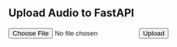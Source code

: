 <!DOCTYPE html>
<html lang="en">
<head>
  <meta charset="UTF-8">
  <title>Upload Audio</title>
  <style>
    ul{
      list-style: none;

    }
    li{
      padding: 10px;
      margin-top: 5px;
    }
    li.response{
      background-color: aqua;
      color: black;
      font-weight: bold;

    }
    li.input{
      background-color: lightgray;
      color: black;
      font-weight: bold;
      text-align: right;
    } 
  </style>
  <script src="https://js.puter.com/v2/"></script>

</head>
<body>
  <script>
    let puterRes = puter.ai.chat("Explain AI like I'm five!").then(puter.print);
    document.write(puterRes);
  </script>
  <h2>Upload Audio to FastAPI</h2>
  
  <!-- Select an audio file -->
  <input type="file" id="audioInput" accept="audio/*">
  <button id="uploadBtn">Upload</button>
  <div></div>
  <ul id="chat"></ul>

  <script>
    async function uploadAudio(file) {
      const formData = new FormData();
      formData.append("file", file);

      const response = await fetch("https://mc9l4nsk-8000.brs.devtunnels.ms/", {
        method: "POST",
        body: formData
      })
      .then(res => res.json())
      .then(data => {
        let liInput = document.createElement("li");
        liInput.classList.add("input");
        liInput.textContent = data.input;
        document.getElementById("chat").appendChild(liInput);
        let li = document.createElement("li");
        li.classList.add("response");
        li.textContent = `${data.response}`;
        document.getElementById("chat").appendChild(li);
      })
    }

    document.getElementById("uploadBtn").addEventListener("click", () => {
      const file = document.getElementById("audioInput").files[0];
      if (file) {
        uploadAudio(file);
      } else {
        alert("Please select an audio file first.");
      }
    });
  </script>
</body>
</html>
